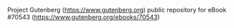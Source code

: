 Project Gutenberg (https://www.gutenberg.org) public repository for
eBook #70543 (https://www.gutenberg.org/ebooks/70543)
